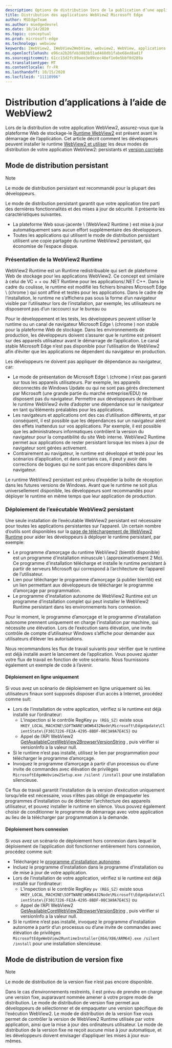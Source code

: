 ```yaml
---
description: Options de distribution lors de la publication d’une application à l’aide de Microsoft Edge WebView2
title: Distribution des applications WebView2 Microsoft Edge
author: MSEdgeTeam
ms.author: msedgedevrel
ms.date: 10/14/2020
ms.topic: conceptual
ms.prod: microsoft-edge
ms.technology: webview
keywords: IWebView2, IWebView2WebView, webview2, WebView, applications WPF, WPF, Edge, ICoreWebView2, ICoreWebView2Host, contrôle de navigateur, html Edge
ms.openlocfilehash: e96ca2b26feb3883b51ad468db1fabe68ed8ad1f
ms.sourcegitcommit: 61cc15d2fc89aee3e09cec48ef1e0e5bbf8d289a
ms.translationtype: MT
ms.contentlocale: fr-FR
ms.lasthandoff: 10/15/2020
ms.locfileid: "11118996"
---
```

# Distribution d’applications à l’aide de WebView2  

Lors de la distribution de votre application WebView2, assurez-vous que la plateforme Web de stockage-le [Runtime WebView2](#understanding-the-webview2-runtime) est présent avant le démarrage de l’application.  Cet article décrit comment les développeurs peuvent installer le runtime  [WebView2 et utiliser](#evergreen-distribution-mode) les deux modes de distribution de votre application WebView2: persistants et [version corrigée](#fixed-version-distribution-mode).  

## Mode de distribution persistant  

> [!NOTE]
> Le mode de distribution persistant est recommandé pour la plupart des développeurs.  

Le mode de distribution persistant garantit que votre application tire parti des dernières fonctionnalités et des mises à jour de sécurité.  Il présente les caractéristiques suivantes.  

*   La plateforme Web sous-jacente \ (WebView2 Runtime \) est mise à jour automatiquement sans aucun effort supplémentaire des développeurs.  
*   Toutes les applications qui utilisent le mode de distribution persistant utilisent une copie partagée du runtime WebView2 persistant, qui économise de l’espace disque.  

### Présentation de la WebView2 Runtime  

WebView2 Runtime est un Runtime redistribuable qui sert de plateforme Web de stockage pour les applications WebView2.  Ce concept est similaire à celui de VC + + ou .NET Runtime pour les applications/.NET C++.  Dans le cadre du coulisse, le runtime est modifié les fichiers binaires Microsoft Edge \ (chrome \) qui sont affiné et testés pour les applications.  Dans le cadre de l’installation, le runtime ne s’affichera pas sous la forme d’un navigateur visible par l’utilisateur lors de l’installation, par exemple, les utilisateurs ne disposeront pas d’un raccourci sur le bureau ou  

Pour le développement et les tests, les développeurs peuvent utiliser le runtime ou un canal de navigateur Microsoft Edge \ (chrome \) non stable pour la plateforme Web de stockage.  Dans les environnements de production, les développeurs doivent s’assurer que le runtime est présent sur des appareils utilisateur avant le démarrage de l’application.  Le canal stable Microsoft Edge n’est pas disponible pour l’utilisation de WebView2 afin d’éviter que les applications ne dépendent du navigateur en production.  

Les développeurs ne doivent pas appliquer de dépendance au navigateur, car:  

*   Le mode de présentation de Microsoft Edge \ (chrome \) n’est pas garanti sur tous les appareils utilisateurs.  Par exemple, les appareils déconnectés de Windows Update ou qui ne sont pas gérés directement par Microsoft (une grande partie du marché entreprise/EDU) ne disposent pas du navigateur.  Permettre aux développeurs de distribuer le runtime WebView2 évite d’adopter une dépendance sur le navigateur en tant qu’éléments préalables pour les applications.
*   Les navigateurs et applications ont des cas d’utilisation différents, et par conséquent, il est possible que les dépendances sur un navigateur aient des effets inattendus sur vos applications.  Par exemple, il est possible que les administrateurs informatiques contrôlent la version du navigateur pour la compatibilité du site Web interne.  WebView2 Runtime permet aux applications de rester persistant lorsque les mises à jour de navigateur sont gérées activement.  
*   Contrairement au navigateur, le runtime est développé et testé pour les scénarios d’application, et dans certains cas, il peut y avoir des corrections de bogues qui ne sont pas encore disponibles dans le navigateur.  

Le runtime WebView2 persistant est prévu d’expédier la boîte de réception dans les futures versions de Windows.  Avant que le runtime ne soit plus universellement disponible, les développeurs sont recommandés pour déployer le runtime en même temps que leur application de production.  

### Déploiement de l’exécutable WebView2 persistant  

Une seule installation de l’exécutable WebView2 persistant est nécessaire pour toutes les applications persistantes sur l’appareil.  Un certain nombre d’outils sont disponibles sur la [page de téléchargement de WebView2 Runtime][Webview2Installer] pour aider les développeurs à déployer le runtime persistant, par exemple:  

*   Le programme d’amorçage du runtime WebView2 (bientôt disponible) est un programme d’installation minuscule \ (approximativement 2 Mo).  Ce programme d’installation télécharge et installe le runtime persistant à partir de serveurs Microsoft qui correspond à l’architecture de l’appareil de l’utilisateur.  
*   Lien pour télécharger le programme d’amorçage (à publier bientôt) est un lien permettant aux développeurs de télécharger le programme d’amorçage par programmation.
*   Le programme d’installation autonome de WebView2 Runtime est un programme d’installation complet qui peut installer le WebView2 Runtime persistant dans les environnements hors connexion.  

Pour le moment, le programme d’amorçage et le programme d’installation autonome prennent uniquement en charge l’installation par machine, qui nécessite une élévation.  Lors de l’exécution sans élévation, une invite contrôle de compte d’utilisateur Windows s’affiche pour demander aux utilisateurs d’élever les autorisations.  

Nous recommandons les flux de travail suivants pour vérifier que le runtime est déjà installé avant le lancement de l’application.  Vous pouvez ajuster votre flux de travail en fonction de votre scénario.  Nous fournissons également un exemple de code à l’avenir.  

#### Déploiement en ligne uniquement  

Si vous avez un scénario de déploiement en ligne uniquement où les utilisateurs finaux sont supposés disposer d’un accès à Internet, procédez comme suit:  

*   Lors de l’installation de votre application, vérifiez si le runtime est déjà installé sur l’ordinateur:  
    *   L’inspection si le contrôle RegKey `pv (REG_SZ)` existe sous `HKEY_LOCAL_MACHINE\SOFTWARE\WOW6432Node\Microsoft\EdgeUpdate\ClientState\{F3017226-FE2A-4295-8BDF-00C3A9A7E4C5}` ou  
    *   Appel de l’API WebView2 [GetAvailableCoreWebView2BrowserVersionString](/microsoft-edge/webview2/reference/win32/webview2-idl#getavailablecorewebview2browserversionstring) , puis vérifier si versionInfo a la valeur null.  
*   Si le runtime n’est pas installé, utilisez le lien par programmation pour télécharger le programme d’amorçage.  
*   Invoquez le programme d’amorçage à partir d’un processus ou d’une invite de commandes avec élévation de privilèges `MicrosoftEdgeWebview2Setup.exe /silent /install` pour une installation silencieuse.  

Ce flux de travail garantit l’installation de la version d’exécution uniquement lorsqu’elle est nécessaire, vous n’êtes pas obligé de empaqueter les programmes d’installation ou de détecter l’architecture des appareils utilisateur, et pouvez installer le runtime en silence.  Vous pouvez également choisir de conditionner le programme de démarrage avec votre application au lieu de la télécharger par programmation à la demande.  

#### Déploiement hors connexion  

Si vous avez un scénario de déploiement hors connexion dans lequel le déploiement de l’application doit fonctionner entièrement hors connexion, procédez comme suit:  

*   Téléchargez le [programme d’installation autonome][Webview2Installer].  
*   Incluez le programme d’installation dans le programme d’installation ou de mise à jour de votre application.  
*   Lors de l’installation de votre application, vérifiez si le runtime est déjà installé sur l’ordinateur:  
    *   L’inspection si le contrôle RegKey `pv (REG_SZ)` existe sous `HKEY_LOCAL_MACHINE\SOFTWARE\WOW6432Node\Microsoft\EdgeUpdate\ClientState\{F3017226-FE2A-4295-8BDF-00C3A9A7E4C5}` ou  
    *   Appel de l’API WebView2 [GetAvailableCoreWebView2BrowserVersionString](/microsoft-edge/webview2/reference/win32/webview2-idl#getavailablecorewebview2browserversionstring) , puis vérifier si versionInfo a la valeur null.  
*   Si le runtime n’est pas installé, invoquez le programme d’installation autonome à partir d’un processus ou d’une invite de commandes avec élévation de privilèges `MicrosoftEdgeWebView2RuntimeInstaller{X64/X86/ARM64}.exe /silent /install` pour une installation silencieuse.  

## Mode de distribution de version fixe  

> [!NOTE]
> Le mode de distribution de la version fixe n’est pas encore disponible.  

Dans le cas d’environnements restreints, il est prévu de prendre en charge une version fixe, auparavant nommée amener à votre propre mode de distribution.  Le mode de distribution de version fixe permet aux développeurs de sélectionner et de empaqueter une version spécifique de l’exécution WebView2.  Le mode de distribution de la version fixe vous permet de contrôler la version de WebView2 Runtime utilisée par votre application, ainsi que la mise à jour des ordinateurs utilisateur.  Le mode de distribution de la version fixe ne reçoit aucune mise à jour automatique, et les développeurs doivent envisager d’appliquer les mises à jour eux-mêmes.  


<!-- links -->  

[ConceptsVersioning]: ./versioning.md "Présentation des versions de navigateur et de WebView2 | Documents Microsoft"  

[Webview2Installer]: https://developer.microsoft.com/microsoft-edge/webview2 "Programme d’installation de WebView2"  
